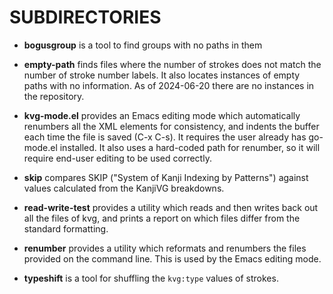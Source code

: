 # SUBDIRECTORIES

* __bogusgroup__ is a tool to find groups with no paths in them

* __empty-path__ finds files where the number of strokes does not
match the number of stroke number labels. It also locates instances
of empty paths with no information. As of 2024-06-20 there are no
instances in the repository.

* __kvg-mode.el__ provides an Emacs editing mode which automatically
renumbers all the XML elements for consistency, and indents the
buffer each time the file is saved (C-x C-s). It requires the user
already has go-mode.el installed. It also uses a hard-coded path for
renumber, so it will require end-user editing to be used correctly.

* __skip__ compares SKIP ("System of Kanji Indexing by Patterns")
  against values calculated from the KanjiVG breakdowns.

* __read-write-test__ provides a utility which reads and then
writes back out all the files of kvg, and prints a report on which
files differ from the standard formatting.

* __renumber__ provides a utility which reformats and renumbers the
files provided on the command line. This is used by the Emacs editing
mode.

* __typeshift__ is a tool for shuffling the `kvg:type` values of strokes.

